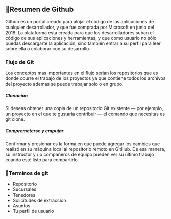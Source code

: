 ## :office:Resumen de Github
Github es un portal creado para alojar el código de las aplicaciones de cualquier desarrollador, y que fue comprada por Microsoft en junio del 2018. La plataforma está creada para que los desarrolladores suban el código de sus aplicaciones y herramientas, y que como usuario no sólo puedas descargarte la aplicación, sino también entrar a su perfil para leer sobre ella o colaborar con su desarrollo.
### Flujo de Git
Los conceptos mas importantes en el flujo serian los repositorios que es donde ocurre el trabajo de los proyectos ya que contiene todos los archivos del proyecto ademas se puede trabajar solo o en grupo.
##### Clonacion
Si deseas obtener una copia de un repositorio Git existente — por ejemplo, un proyecto en el que te gustaría contribuir — el comando que necesitas es git clone. 
##### Compremeterse y empujar
Confirmar y presionar es la forma en que puede agregar los cambios que realizó en su máquina local al repositorio remoto en GitHub. De esa manera, su instructor y / o compañeros de equipo pueden ver su último trabajo cuando esté listo para compartirlo.
### :school_satchel:Terminos de git
- Repositorio
- Sucursales
- Tenedores
- Solicitudes de extraccion
- Asuntos
- Tu perfil de usuario